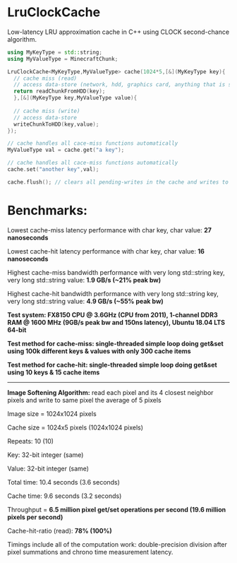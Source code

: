 # LruClockCache
Low-latency LRU approximation cache in C++ using CLOCK second-chance algorithm.
```CPP
using MyKeyType = std::string;
using MyValueType = MinecraftChunk;

LruClockCache<MyKeyType,MyValueType> cache(1024*5,[&](MyKeyType key){ 
  // cache miss (read)
  // access data-store (network, hdd, graphics card, anything that is slower than RAM or higher-latency than RAM-latency x2)
  return readChunkFromHDD(key);
  },[&](MyKeyType key,MyValueType value){ 
  
  // cache miss (write)
  // access data-store
  writeChunkToHDD(key,value);
});

// cache handles all cace-miss functions automatically
MyValueType val = cache.get("a key");

// cache handles all cace-miss functions automatically
cache.set("another key",val);

cache.flush(); // clears all pending-writes in the cache and writes to backing-store
```

# Benchmarks:

Lowest cache-miss latency performance with char key, char value: <b>27 nanoseconds</b>

Lowest cache-hit latency performance with char key, char value: <b>16 nanoseconds</b>

Highest cache-miss bandwidth performance with very long std::string key, very long std::string value: <b>1.9 GB/s (~21% peak bw)</b>

Highest cache-hit bandwidth performance with very long std::string key, very long std::string value: <b>4.9 GB/s (~55% peak bw)</b>

<b>Test system: FX8150 CPU @ 3.6GHz (CPU from 2011), 1-channel DDR3 RAM @ 1600 MHz (9GB/s peak bw and 150ns latency), Ubuntu 18.04 LTS 64-bit</b>

<b>Test method for cache-miss: single-threaded simple loop doing get&set using 100k different keys & values with only 300 cache items</b>

<b>Test method for cache-hit: single-threaded simple loop doing get&set using 10 keys & 15 cache items</b>

-----

<b>Image Softening Algorithm:</b> read each pixel and its 4 closest neighbor pixels and write to same pixel the average of 5 pixels

Image size = 1024x1024 pixels

Cache size = 1024x5 pixels (1024x1024 pixels)

Repeats: 10 (10)

Key: 32-bit integer (same)

Value: 32-bit integer (same)

Total time: 10.4 seconds (3.6 seconds)

Cache time: 9.6 seconds (3.2 seconds)

Throughput = <b>6.5 million pixel get/set operations per second (19.6 million pixels per second)</b>

Cache-hit-ratio (read): <b>78% (100%)</b>

Timings include all of the computation work: double-precision division after pixel summations and chrono time measurement latency.
